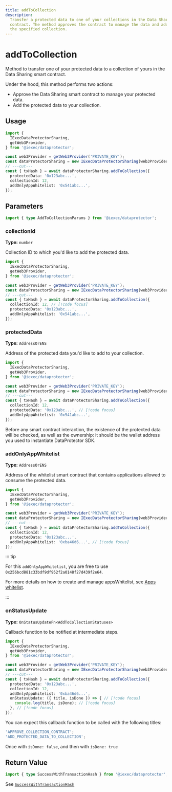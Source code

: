 ```yaml
---
title: addToCollection
description:
  Transfer a protected data to one of your collections in the Data Sharing smart
  contract. The method approves the contract to manage the data and adds it to
  the specified collection.
---
```


# addToCollection <ChainNotSupportedBadge />

Method to transfer one of your protected data to a collection of yours in the
Data Sharing smart contract.

Under the hood, this method performs two actions:

- Approve the Data Sharing smart contract to manage your protected data.
- Add the protected data to your collection.

## Usage

```ts twoslash
import {
  IExecDataProtectorSharing,
  getWeb3Provider,
} from '@iexec/dataprotector';

const web3Provider = getWeb3Provider('PRIVATE_KEY');
const dataProtectorSharing = new IExecDataProtectorSharing(web3Provider);
// ---cut---
const { txHash } = await dataProtectorSharing.addToCollection({
  protectedData: '0x123abc...',
  collectionId: 12,
  addOnlyAppWhitelist: '0x541abc...',
});
```

## Parameters

```ts twoslash
import { type AddToCollectionParams } from '@iexec/dataprotector';
```

### collectionId <RequiredBadge />

**Type:** `number`

Collection ID to which you'd like to add the protected data.

```ts twoslash
import {
  IExecDataProtectorSharing,
  getWeb3Provider,
} from '@iexec/dataprotector';

const web3Provider = getWeb3Provider('PRIVATE_KEY');
const dataProtectorSharing = new IExecDataProtectorSharing(web3Provider);
// ---cut---
const { txHash } = await dataProtectorSharing.addToCollection({
  collectionId: 12, // [!code focus]
  protectedData: '0x123abc...',
  addOnlyAppWhitelist: '0x541abc...',
});
```

### protectedData <RequiredBadge />

**Type:** `AddressOrENS`

Address of the protected data you'd like to add to your collection.

```ts twoslash
import {
  IExecDataProtectorSharing,
  getWeb3Provider,
} from '@iexec/dataprotector';

const web3Provider = getWeb3Provider('PRIVATE_KEY');
const dataProtectorSharing = new IExecDataProtectorSharing(web3Provider);
// ---cut---
const { txHash } = await dataProtectorSharing.addToCollection({
  collectionId: 12,
  protectedData: '0x123abc...', // [!code focus]
  addOnlyAppWhitelist: '0x541abc...',
});
```

Before any smart contract interaction, the existence of the protected data will
be checked, as well as the ownership: it should be the wallet address you used
to instantiate DataProtector SDK.

### addOnlyAppWhitelist <RequiredBadge />

**Type:** `AddressOrENS`

Address of the whitelist smart contract that contains applications allowed to
consume the protected data.

```ts twoslash
import {
  IExecDataProtectorSharing,
  getWeb3Provider,
} from '@iexec/dataprotector';

const web3Provider = getWeb3Provider('PRIVATE_KEY');
const dataProtectorSharing = new IExecDataProtectorSharing(web3Provider);
// ---cut---
const { txHash } = await dataProtectorSharing.addToCollection({
  collectionId: 12,
  protectedData: '0x123abc...',
  addOnlyAppWhitelist: '0xba46d6...', // [!code focus]
});
```

::: tip

For this `addOnlyAppWhitelist`, you are free to use
`0x256bcd881c33bdf9df952f2a0148f27d439f2e64`.

For more details on how to create and manage appsWhitelist, see
[Apps whitelist](/references/dataProtector/advanced/apps-whitelist).

:::

### onStatusUpdate <OptionalBadge />

**Type:** `OnStatusUpdateFn<AddToCollectionStatuses>`

Callback function to be notified at intermediate steps.

<!-- prettier-ignore-start -->
```ts twoslash
import {
  IExecDataProtectorSharing,
  getWeb3Provider,
} from '@iexec/dataprotector';

const web3Provider = getWeb3Provider('PRIVATE_KEY');
const dataProtectorSharing = new IExecDataProtectorSharing(web3Provider);
// ---cut---
const { txHash } = await dataProtectorSharing.addToCollection({
  protectedData: '0x123abc...',
  collectionId: 12,
  addOnlyAppWhitelist: '0xba46d6...',
  onStatusUpdate: ({ title, isDone }) => { // [!code focus]
    console.log(title, isDone); // [!code focus]
  }, // [!code focus]
});
```
<!-- prettier-ignore-end -->

You can expect this callback function to be called with the following titles:

```ts
'APPROVE_COLLECTION_CONTRACT';
'ADD_PROTECTED_DATA_TO_COLLECTION';
```

Once with `isDone: false`, and then with `isDone: true`

## Return Value

```ts twoslash
import { type SuccessWithTransactionHash } from '@iexec/dataprotector';
```

See
[`SuccessWithTransactionHash`](/references/dataProtector/types#successwithtransactionhash)

<script setup>
import RequiredBadge from '@/components/RequiredBadge.vue'
import OptionalBadge from '@/components/OptionalBadge.vue'
import ChainNotSupportedBadge from '@/components/ChainNotSupportedBadge.vue'
</script>
